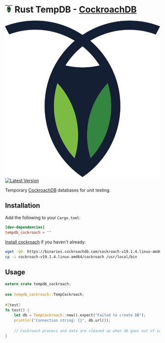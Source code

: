 # <a href="https://cockroachlabs.com"><img src="https://github.com/calder/rust-tempdb/raw/master/tempdb_cockroach/doc/logo.svg" width="24" height="24"></a> Rust TempDB - [CockroachDB](https://www.cockroachlabs.com)

[![Documentation](https://raw.githubusercontent.com/calder/rust-tempdb/master/tempdb_cockroach/doc/logo.png)](https://docs.rs/tempdb_cockroach) [![Latest Version](https://img.shields.io/crates/v/tempdb_cockroach.svg)](https://crates.io/crates/tempdb_cockroach)

Temporary [CockroachDB](https://www.cockroachlabs.com) databases for unit testing.

## Installation

Add the following to your `Cargo.toml`:
```toml
[dev-dependencies]
tempdb_cockroach = ""
```

[Install cockroach](https://www.cockroachlabs.com/docs/stable/install-cockroachdb.html) if you haven't already:
```sh
wget -qO- https://binaries.cockroachdb.com/cockroach-v19.1.4.linux-amd64.tgz | tar -xvz
cp -i cockroach-v19.1.4.linux-amd64/cockroach /usr/local/bin
```

## Usage

```rust
extern crate tempdb_cockroach;

use tempdb_cockroach::TempCockroach;

#[test]
fn test() {
    let db = TempCockroach::new().expect("Failed to create DB");
    println!("Connection string: {}", db.url());

    // Cockroach process and data are cleaned up when db goes out of scope.
}
```
